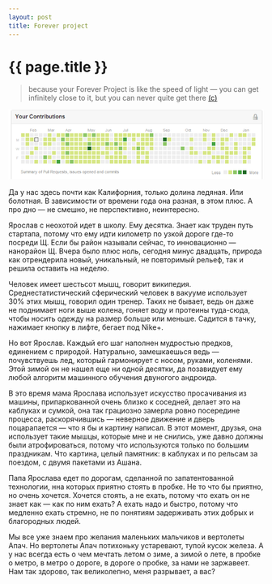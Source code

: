 ```yaml
---
layout: post
title: Forever project
---
```

# {{ page.title }}


> because your Forever Project is like the speed of light — you can get infinitely close to it, but you can never quite get there [(c)](http://www.dev.gd/20130122-the-joys-of-having-a-forever-project.html)

![contributions](/img/photos/contributions.png)

Да у нас здесь почти как Калифорния, только долина ледяная. Или болотная. В зависимости от времени года она разная, в этом плюс. А про дно — не смешно, не перспективно, неинтересно.

Ярослав с неохотой идет в школу. Ему десятка. Знает как труден путь стартапа, потому что ему идти километр по узкой дороге где-то посреди Щ. Если бы район называли сейчас, то инновационно — нанорайон Щ. Вчера было плюс ноль, сегодня минус двадцать, природа как отрендерила новый, уникальный, не повторимый рельеф, так и решила оставить на неделю. 

Человек имеет шестьсот мышц, говорит википедия. Среднестатистический сферический человек в вакууме использует 30% этих мышц, говорил один тренер. Таких не бывает, ведь он даже не поднимает ноги выше колена, гоняет воду и протеины туда-сюда, чтобы носить одежду на размер больше или меньше. Садится в тачку, нажимает кнопку в лифте, бегает под Nike+.

Но вот Ярослав. Каждый его шаг наполнен мудростью предков, единением с природой. Натурально, замешкаешься ведь — почувствуешь лед, который гармонирует с носом, руками, коленями. Этой зимой он не нашел еще ни одной десятки, да позавидует ему любой алгоритм машинного обучения двуногого андроида. 

В это время мама Ярослава использует искусство просачивания из машины, припаркованной очень близко к соседней, делает это на каблуках и сумкой, она так грациозно замерла ровно посередине процесса, раскорячившись — неверное движение и дверь поцарапается — что я бы и картину написал. В этот момент, друзья, она использует такие мышцы, которые мне и не снились, уже давно должны были атрофироваться, потому что используются только по большим праздникам. Что картина, целый памятник: в каблуках и по рельсам за поездом, с двумя пакетами из Ашана.

Папа Ярослава едет по дорогам, сделанной по запатентованной технологии, нна которых приятно стоять в пробке. Не то что бы приятно, но очень хочется. Хочется стоять, а не ехать, потому что ехать он не знает как — как по ним ехать? А ехать надо и быстро, потому что медленно ехать стремно, не по понятиям задерживать этих добрых и благородных людей. 

Мы все уже знаем про желания маленьких мальчиков и вертолеты Апач. Но вертолеты Апач потихоньку устаревают, тупой кусок железа. А у нас всегда есть о чем мечтать летом о зиме, а зимой о лете, в пробке о метро, в метро о дороге, в дороге о пробке, за нами не заржавеет. Нам так здорово, так великолепно, меня разрывает, а вас? 